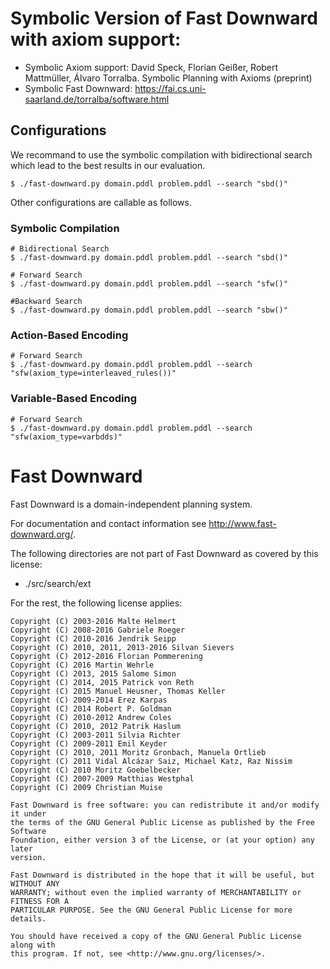 # Symbolic Version of Fast Downward with axiom support:
 - Symbolic Axiom support: David Speck, Florian Geißer, Robert Mattmüller, Álvaro Torralba. Symbolic Planning with Axioms (preprint)
 - Symbolic Fast Downward: https://fai.cs.uni-saarland.de/torralba/software.html

## Configurations

We recommand to use the symbolic compilation with bidirectional search which lead to the best results in our evaluation.

```console
$ ./fast-downward.py domain.pddl problem.pddl --search "sbd()"
```

Other configurations are callable as follows.

### Symbolic Compilation

```console
# Bidirectional Search
$ ./fast-downward.py domain.pddl problem.pddl --search "sbd()"

# Forward Search
$ ./fast-downward.py domain.pddl problem.pddl --search "sfw()"

#Backward Search
$ ./fast-downward.py domain.pddl problem.pddl --search "sbw()"
```

### Action-Based Encoding
```console
# Forward Search
$ ./fast-downward.py domain.pddl problem.pddl --search "sfw(axiom_type=interleaved_rules())"
```

### Variable-Based Encoding
```console
# Forward Search
$ ./fast-downward.py domain.pddl problem.pddl --search "sfw(axiom_type=varbdds)"
```


# Fast Downward

Fast Downward is a domain-independent planning system.

For documentation and contact information see http://www.fast-downward.org/.

The following directories are not part of Fast Downward as covered by this
license:

* ./src/search/ext

For the rest, the following license applies:

```
Copyright (C) 2003-2016 Malte Helmert
Copyright (C) 2008-2016 Gabriele Roeger
Copyright (C) 2010-2016 Jendrik Seipp
Copyright (C) 2010, 2011, 2013-2016 Silvan Sievers
Copyright (C) 2012-2016 Florian Pommerening
Copyright (C) 2016 Martin Wehrle
Copyright (C) 2013, 2015 Salome Simon
Copyright (C) 2014, 2015 Patrick von Reth
Copyright (C) 2015 Manuel Heusner, Thomas Keller
Copyright (C) 2009-2014 Erez Karpas
Copyright (C) 2014 Robert P. Goldman
Copyright (C) 2010-2012 Andrew Coles
Copyright (C) 2010, 2012 Patrik Haslum
Copyright (C) 2003-2011 Silvia Richter
Copyright (C) 2009-2011 Emil Keyder
Copyright (C) 2010, 2011 Moritz Gronbach, Manuela Ortlieb
Copyright (C) 2011 Vidal Alcázar Saiz, Michael Katz, Raz Nissim
Copyright (C) 2010 Moritz Goebelbecker
Copyright (C) 2007-2009 Matthias Westphal
Copyright (C) 2009 Christian Muise

Fast Downward is free software: you can redistribute it and/or modify it under
the terms of the GNU General Public License as published by the Free Software
Foundation, either version 3 of the License, or (at your option) any later
version.

Fast Downward is distributed in the hope that it will be useful, but WITHOUT ANY
WARRANTY; without even the implied warranty of MERCHANTABILITY or FITNESS FOR A
PARTICULAR PURPOSE. See the GNU General Public License for more details.

You should have received a copy of the GNU General Public License along with
this program. If not, see <http://www.gnu.org/licenses/>.
```
